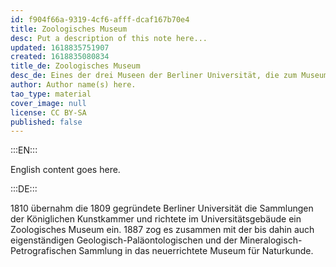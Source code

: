```yaml
---
id: f904f66a-9319-4cf6-afff-dcaf167b70e4
title: Zoologisches Museum
desc: Put a description of this note here...
updated: 1618835751907
created: 1618835080834
title_de: Zoologisches Museum
desc_de: Eines der drei Museen der Berliner Universität, die zum Museum für Naturkunde zusammengefasst wurden.
author: Author name(s) here.
tao_type: material
cover_image: null
license: CC BY-SA
published: false
---
```


:::EN:::

English content goes here.

:::DE:::

1810 übernahm die 1809 gegründete Berliner Universität die Sammlungen der Königlichen Kunstkammer und richtete im Universitätsgebäude ein Zoologisches Museum ein. 1887 zog es zusammen mit der bis dahin auch eigenständigen Geologisch-Paläontologischen und der Mineralogisch-Petrografischen Sammlung in das neuerrichtete Museum für Naturkunde.